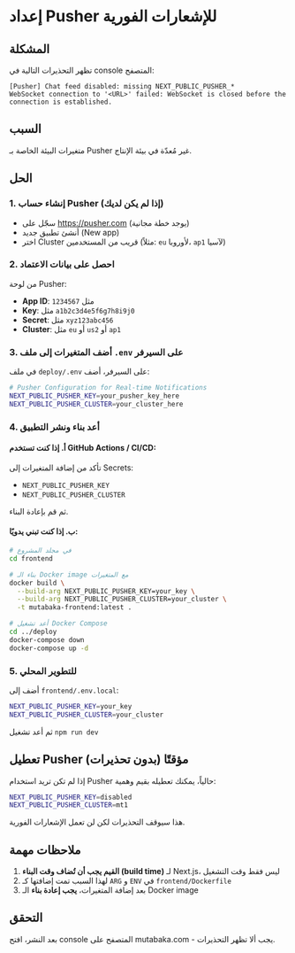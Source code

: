 # إعداد Pusher للإشعارات الفورية

## المشكلة
تظهر التحذيرات التالية في console المتصفح:
```
[Pusher] Chat feed disabled: missing NEXT_PUBLIC_PUSHER_*
WebSocket connection to '<URL>' failed: WebSocket is closed before the connection is established.
```

## السبب
متغيرات البيئة الخاصة بـ Pusher غير مُعدّة في بيئة الإنتاج.

## الحل

### 1. إنشاء حساب Pusher (إذا لم يكن لديك)
- سجّل على https://pusher.com (يوجد خطة مجانية)
- أنشئ تطبيق جديد (New app)
- اختر Cluster قريب من المستخدمين (مثلاً: `eu` لأوروبا، `ap1` لآسيا)

### 2. احصل على بيانات الاعتماد
من لوحة Pusher:
- **App ID**: مثل `1234567`
- **Key**: مثل `a1b2c3d4e5f6g7h8i9j0`
- **Secret**: مثل `xyz123abc456`
- **Cluster**: مثل `eu` أو `us2` أو `ap1`

### 3. أضف المتغيرات إلى ملف `.env` على السيرفر

في ملف `deploy/.env` على السيرفر، أضف:

```bash
# Pusher Configuration for Real-time Notifications
NEXT_PUBLIC_PUSHER_KEY=your_pusher_key_here
NEXT_PUBLIC_PUSHER_CLUSTER=your_cluster_here
```

### 4. أعد بناء ونشر التطبيق

#### أ. إذا كنت تستخدم GitHub Actions / CI/CD:
تأكد من إضافة المتغيرات إلى Secrets:
- `NEXT_PUBLIC_PUSHER_KEY`
- `NEXT_PUBLIC_PUSHER_CLUSTER`

ثم قم بإعادة البناء.

#### ب. إذا كنت تبني يدويًا:
```bash
# في مجلد المشروع
cd frontend

# بناء الـ Docker image مع المتغيرات
docker build \
  --build-arg NEXT_PUBLIC_PUSHER_KEY=your_key \
  --build-arg NEXT_PUBLIC_PUSHER_CLUSTER=your_cluster \
  -t mutabaka-frontend:latest .

# أعد تشغيل Docker Compose
cd ../deploy
docker-compose down
docker-compose up -d
```

### 5. للتطوير المحلي

أضف إلى `frontend/.env.local`:
```bash
NEXT_PUBLIC_PUSHER_KEY=your_key
NEXT_PUBLIC_PUSHER_CLUSTER=your_cluster
```

ثم أعد تشغيل `npm run dev`

## تعطيل Pusher مؤقتًا (بدون تحذيرات)

إذا لم تكن تريد استخدام Pusher حالياً، يمكنك تعطيله بقيم وهمية:

```bash
NEXT_PUBLIC_PUSHER_KEY=disabled
NEXT_PUBLIC_PUSHER_CLUSTER=mt1
```

هذا سيوقف التحذيرات لكن لن تعمل الإشعارات الفورية.

## ملاحظات مهمة

1. **القيم يجب أن تُضاف وقت البناء (build time)** لـ Next.js، ليس فقط وقت التشغيل
2. لهذا السبب تمت إضافتها كـ `ARG` و `ENV` في `frontend/Dockerfile`
3. بعد إضافة المتغيرات، **يجب إعادة بناء** الـ Docker image

## التحقق

بعد النشر، افتح console المتصفح على mutabaka.com - يجب ألا تظهر التحذيرات.
